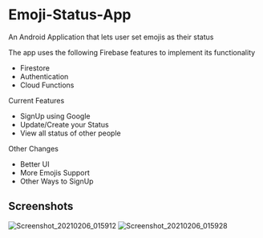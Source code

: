 # Emoji-Status-App
An Android Application that lets user set emojis as their status

The app uses the following Firebase features to implement its functionality
- Firestore
- Authentication 
- Cloud Functions

Current Features
- SignUp using Google
- Update/Create your Status
- View all status of other people

Other Changes
- Better UI
- More Emojis Support
- Other Ways to SignUp

## Screenshots
![Screenshot_20210206_015912](https://user-images.githubusercontent.com/56730201/107087607-b1bb8c80-6821-11eb-93a9-295e2257b5bc.png)
![Screenshot_20210206_015928](https://user-images.githubusercontent.com/56730201/107087612-b2ecb980-6821-11eb-972a-ea39a5ee3fdd.png)
